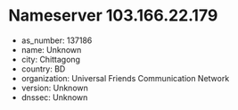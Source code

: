 # Nameserver 103.166.22.179

* as_number: 137186
* name: Unknown
* city: Chittagong
* country: BD
* organization: Universal Friends Communication Network
* version: Unknown
* dnssec: Unknown
